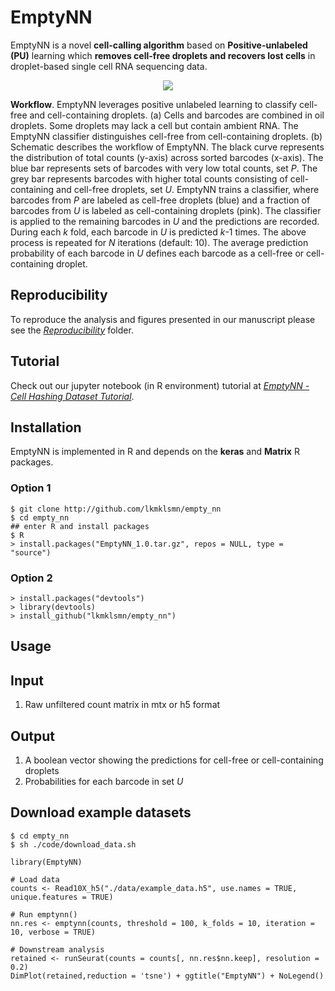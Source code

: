 # EmptyNN
EmptyNN is a novel **cell-calling algorithm** based on **Positive-unlabeled (PU)** learning which **removes cell-free droplets and recovers lost cells** in droplet-based single cell RNA sequencing data.

<p align="center">
<img src="Figure 1.png">
</p>

**Workflow**. EmptyNN leverages positive unlabeled learning to classify cell-free and cell-containing droplets. (a) Cells and barcodes are combined in oil droplets. Some droplets may lack a cell but contain ambient RNA. The EmptyNN classifier distinguishes cell-free from cell-containing droplets. (b) Schematic describes the workflow of EmptyNN. The black curve represents the distribution of total counts (y-axis) across sorted barcodes (x-axis). The blue bar represents sets of barcodes with very low total counts, set *P*. The grey bar represents barcodes with higher total counts consisting of cell-containing and cell-free droplets, set *U*. EmptyNN trains a classifier, where barcodes from *P* are labeled as cell-free droplets (blue) and a fraction of barcodes from *U* is labeled as cell-containing droplets (pink). The classifier is applied to the remaining barcodes in *U* and the predictions are recorded. During each *k* fold, each barcode in *U* is predicted *k*-1 times. The above process is repeated for *N* iterations (default: 10). The average prediction probability of each barcode in *U* defines each barcode as a cell-free or cell-containing droplet. 

## Reproducibility
To reproduce the analysis and figures presented in our manuscript please see the [*Reproducibility*](https://github.com/lkmklsmn/empty_nn/tree/master/Reproducibility) folder.

## Tutorial
Check out our jupyter notebook (in R environment) tutorial at [*EmptyNN - Cell Hashing Dataset Tutorial*](https://github.com/lkmklsmn/empty_nn/blob/master/Reproducibility/EmptyNN%20-%20Cell%20Hashing%20Dataset%20Tutorial.ipynb).

## Installation
EmptyNN is implemented in R and depends on the **keras** and **Matrix** R packages.

### Option 1
```
$ git clone http://github.com/lkmklsmn/empty_nn
$ cd empty_nn
## enter R and install packages
$ R
> install.packages("EmptyNN_1.0.tar.gz", repos = NULL, type = "source")
```
### Option 2
```
> install.packages("devtools")
> library(devtools)
> install_github("lkmklsmn/empty_nn")
```

## Usage

## Input
1. Raw unfiltered count matrix in mtx or h5 format

## Output
1. A boolean vector showing the predictions for cell-free or cell-containing droplets
2. Probabilities for each barcode in set *U*

## Download example datasets
```
$ cd empty_nn
$ sh ./code/download_data.sh
```

```
library(EmptyNN)

# Load data
counts <- Read10X_h5("./data/example_data.h5", use.names = TRUE, unique.features = TRUE)

# Run emptynn()
nn.res <- emptynn(counts, threshold = 100, k_folds = 10, iteration = 10, verbose = TRUE)

# Downstream analysis
retained <- runSeurat(counts = counts[, nn.res$nn.keep], resolution = 0.2)
DimPlot(retained,reduction = 'tsne') + ggtitle("EmptyNN") + NoLegend()
```
